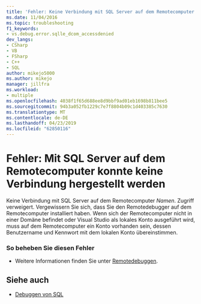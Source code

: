 ```yaml
---
title: 'Fehler: Keine Verbindung mit SQL Server auf dem Remotecomputer herstellen | Microsoft-Dokumentation'
ms.date: 11/04/2016
ms.topic: troubleshooting
f1_keywords:
- vs.debug.error.sqlle_dcom_accessdenied
dev_langs:
- CSharp
- VB
- FSharp
- C++
- SQL
author: mikejo5000
ms.author: mikejo
manager: jillfra
ms.workload:
- multiple
ms.openlocfilehash: 4038f1f65d688ee8d9bbf9ad01eb1698b811bee5
ms.sourcegitcommit: 94b3a052fb1229c7e7f8804b09c1d403385c7630
ms.translationtype: MT
ms.contentlocale: de-DE
ms.lasthandoff: 04/23/2019
ms.locfileid: "62850116"
---
```

# <a name="error-unable-to-connect-to-sql-server-on-remote-machine"></a>Fehler: Mit SQL Server auf dem Remotecomputer konnte keine Verbindung hergestellt werden
Keine Verbindung mit SQL Server auf dem Remotecomputer *Namen*. Zugriff verweigert. Vergewissern Sie sich, dass Sie den Remotedebugger auf dem Remotecomputer installiert haben. Wenn sich der Remotecomputer nicht in einer Domäne befindet oder Visual Studio als lokales Konto ausgeführt wird, muss auf dem Remotecomputer ein Konto vorhanden sein, dessen Benutzername und Kennwort mit dem lokalen Konto übereinstimmen.

### <a name="to-correct-this-error"></a>So beheben Sie diesen Fehler

- Weitere Informationen finden Sie unter [Remotedebuggen](../debugger/remote-debugging.md).

## <a name="see-also"></a>Siehe auch
- [Debuggen von SQL](/previous-versions/visualstudio/visual-studio-2010/zefbf0t6(v=vs.100))